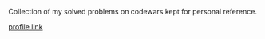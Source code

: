 Collection of my solved problems on codewars kept for personal reference.

[profile link](https://www.codewars.com/users/ajaysunarthi)